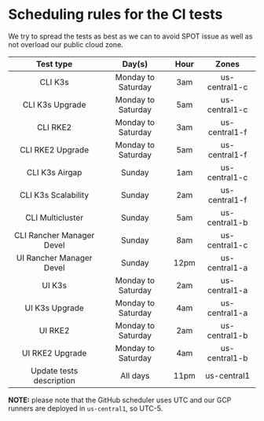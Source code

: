 # Scheduling rules for the CI tests

We try to spread the tests as best as we can to avoid SPOT issue as well as not overload our public cloud zone.

| Test type | Day(s) | Hour | Zones |
|:---:|:---:|:---:|:---:|
| CLI K3s | Monday to Saturday | 3am | us-central1-c |
| CLI K3s Upgrade | Monday to Saturday | 5am | us-central1-c |
| CLI RKE2 | Monday to Saturday | 3am | us-central1-f |
| CLI RKE2 Upgrade | Monday to Saturday | 5am | us-central1-f |
| CLI K3s Airgap | Sunday | 1am | us-central1-c |
| CLI K3s Scalability | Sunday | 2am | us-central1-f |
| CLI Multicluster | Sunday | 5am | us-central1-b |
| CLI Rancher Manager Devel | Sunday | 8am | us-central1-c |
| UI Rancher Manager Devel | Sunday | 12pm | us-central1-a |
| UI K3s | Monday to Saturday | 2am | us-central1-a |
| UI K3s Upgrade | Monday to Saturday | 4am | us-central1-a |
| UI RKE2 | Monday to Saturday | 2am | us-central1-b |
| UI RKE2 Upgrade | Monday to Saturday | 4am | us-central1-b |
| Update tests description | All days | 11pm | us-central1 |

**NOTE:** please note that the GitHub scheduler uses UTC and our GCP runners are deployed in `us-central1`, so UTC-5.

